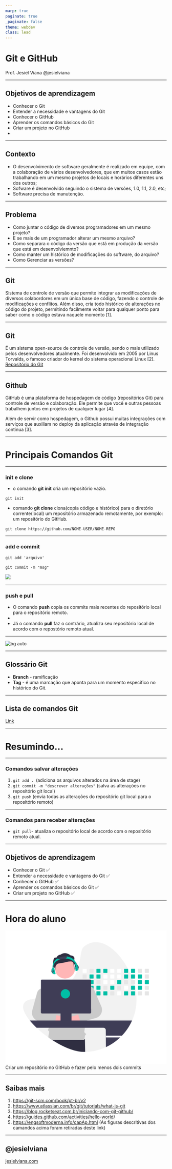 ```yaml
---
marp: true
paginate: true
_paginate: false
theme: webdev
class: lead
---
```


#  Git e GitHub
Prof. Jesiel Viana 
@jesielviana

---
## Objetivos de aprendizagem
- Conhecer o Git
- Entender a necessidade e vantagens do Git
- Conhecer o GitHub
- Aprender os comandos básicos do Git
- Criar um projeto no GitHub
- 
---
## Contexto
- O desenvolvimento de software geralmente é realizado em equipe,
com a colaboração de vários desenvolvedores,
que em muitos casos estão trabalhando em um mesmo projetos de
locais e horários diferentes uns dos outros;
- Sofware é desenvolvido seguindo o sistema de versões, 1.0, 1.1, 2.0, etc;
- Software precisa de manutenção.

---
## Problema
- Como juntar o código de diversos programadores em um mesmo projeto?
- E se mais de um programador alterar um mesmo arquivo?
- Como separara o código da versão que está em produção da versão que está em desenvolviemnto?
- Como manter um histórico de modificações do software, do arquivo?
- Como Gerenciar as versões?

---
## Git
Sistema de controle de versão que permite integrar as modificações de diversos colabordores em um única base de
código, fazendo o controle de modificações e conflitos. Além disso, cria todo histórico de alterações no código
do projeto, permitindo facilmente voltar para qualquer ponto para saber como o código estava naquele momento
[1].


---
## Git
É um sistema open-source de controle de versão, sendo o mais utilizado pelos desenvolvedores atualmente. Foi
desenvolvido em 2005 por Linus Torvalds, o famoso criador do kernel do sistema operacional Linux [2].
[Repositório do Git](https://github.com/git/git)

---
## Github
GitHub é uma plataforma de hospedagem de código (repositórios Git) para controle de versão e colaboração. Ele
permite que você e outras pessoas trabalhem juntos em projetos de qualquer lugar [4].

Além de servir como hospedagem, o Github possui muitas integrações com serviços que auxiliam no deploy da
aplicação através de integração contínua [3].

---
# Principais Comandos Git

---
### init e clone
- o comando **git init** cria um repositório vazio.
```shell
git init
```
- comando **git clone** clona(copia código e histórico) para o diretório corrente(local) um repositório armazenado remotamente, por exemplo: um repositório do GitHub.
```
git clone https://github.com/NOME-USER/NOME-REPO
```

---
### add e commit
```
git add 'arquivo'
```
```
git commit -m "msg"
```
![](https://engsoftmoderna.info/figs/capAp/add.svg)

---
### push e pull
- O comando **push** copia os commits mais recentes do repositório local para o repositório remoto.
- 
- Já o comando **pull** faz o contrário, atualiza seu repositório local de acordo com o repostório remoto atual.


---
![bg auto](https://engsoftmoderna.info/figs/capAp/push-pull.svg)

---
## Glossário Git
- **Branch** - ramificação
- **Tag** -  é uma marcação que aponta para um momento específico no histórico do Git.


---
## Lista de comandos Git
[Link](https://gist.github.com/jesielviana/79b444d60933248e649d45e4ebbf0fb5)

---
# Resumindo...

---
### Comandos salvar alterações
1. ```git add . ```(adiciona os arquivos alterados na área de stage)
2. ```git commit -m "descrever alterações"``` (salva as alterações no repositório git local)
3. ```git push``` (envia todas as alterações do repositório git local para o repositório remoto)

---
### Comandos para receber alterações
- ```git pull```- atualiza o repositório local de acordo com o repositório remoto atual.

---
## Objetivos de aprendizagem
- Conhecer o Git ✅
- Entender a necessidade e vantagens do Git ✅
- Conhecer o GitHub ✅
- Aprender os comandos básicos do Git ✅
- Criar um projeto no GitHub ✅

---
# Hora do aluno
![bg left opacity:.7](./images/developer.png)
Criar um repositório no GitHub e fazer pelo menos dois commits

---
## Saibas mais
1. https://git-scm.com/book/pt-br/v2
2. https://www.atlassian.com/br/git/tutorials/what-is-git
3. https://blog.rocketseat.com.br/iniciando-com-git-github/
4. https://guides.github.com/activities/hello-world/
5. https://engsoftmoderna.info/capAp.html (As figuras descritivas dos camandos acima foram retiradas deste link)

---
## @jesielviana
[jesielviana.com](jesielviana.com)
